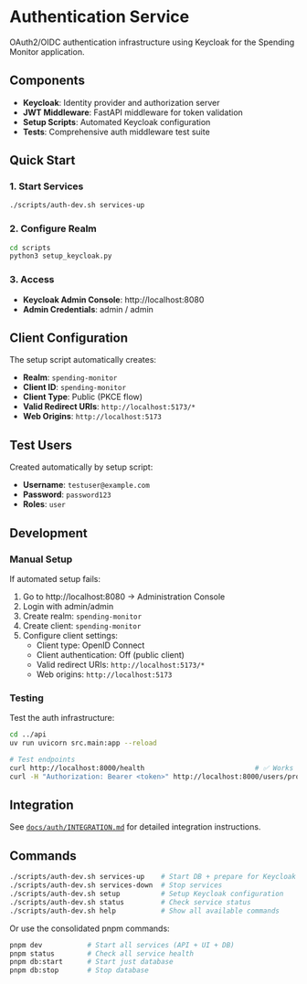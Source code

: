 # Authentication Service

OAuth2/OIDC authentication infrastructure using Keycloak for the Spending Monitor application.

## Components

- **Keycloak**: Identity provider and authorization server
- **JWT Middleware**: FastAPI middleware for token validation  
- **Setup Scripts**: Automated Keycloak configuration
- **Tests**: Comprehensive auth middleware test suite

## Quick Start

### 1. Start Services
```bash
./scripts/auth-dev.sh services-up
```

### 2. Configure Realm
```bash
cd scripts
python3 setup_keycloak.py
```

### 3. Access
- **Keycloak Admin Console**: http://localhost:8080
- **Admin Credentials**: admin / admin

## Client Configuration

The setup script automatically creates:
- **Realm**: `spending-monitor`
- **Client ID**: `spending-monitor`  
- **Client Type**: Public (PKCE flow)
- **Valid Redirect URIs**: `http://localhost:5173/*`
- **Web Origins**: `http://localhost:5173`

## Test Users

Created automatically by setup script:
- **Username**: `testuser@example.com`
- **Password**: `password123`
- **Roles**: `user`

## Development

### Manual Setup

If automated setup fails:

1. Go to http://localhost:8080 → Administration Console
2. Login with admin/admin
3. Create realm: `spending-monitor`
4. Create client: `spending-monitor`
5. Configure client settings:
   - Client type: OpenID Connect
   - Client authentication: Off (public client)
   - Valid redirect URIs: `http://localhost:5173/*`
   - Web origins: `http://localhost:5173`

### Testing

Test the auth infrastructure:
```bash
cd ../api
uv run uvicorn src.main:app --reload

# Test endpoints
curl http://localhost:8000/health                           # ✅ Works (no auth)
curl -H "Authorization: Bearer <token>" http://localhost:8000/users/profile  # ⚠️  Will work when auth is enabled
```

## Integration

See [`docs/auth/INTEGRATION.md`](../../docs/auth/INTEGRATION.md) for detailed integration instructions.

## Commands

```bash
./scripts/auth-dev.sh services-up    # Start DB + prepare for Keycloak
./scripts/auth-dev.sh services-down  # Stop services
./scripts/auth-dev.sh setup          # Setup Keycloak configuration
./scripts/auth-dev.sh status         # Check service status
./scripts/auth-dev.sh help           # Show all available commands
```

Or use the consolidated pnpm commands:
```bash
pnpm dev           # Start all services (API + UI + DB)
pnpm status        # Check all service health  
pnpm db:start      # Start just database
pnpm db:stop       # Stop database
```
